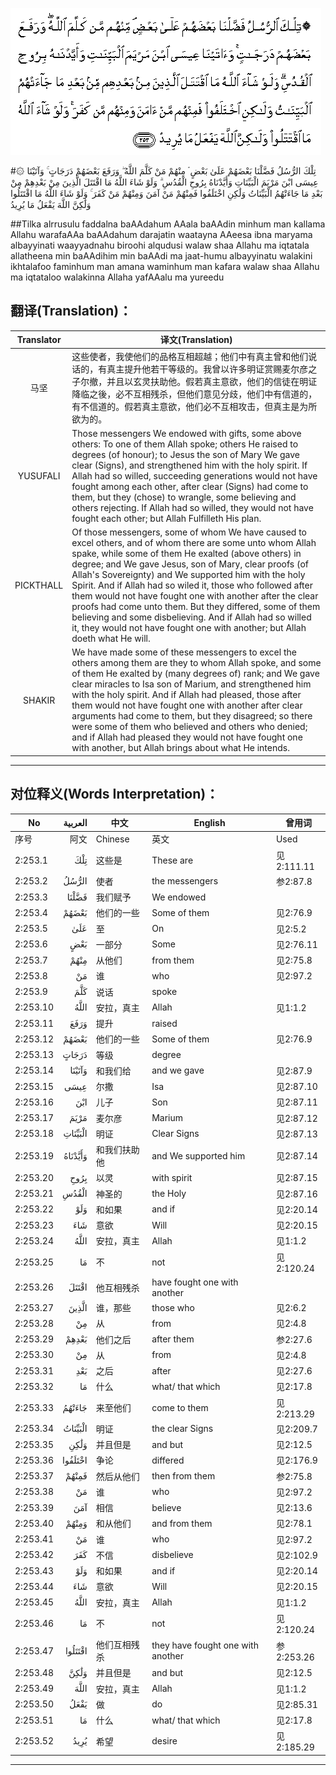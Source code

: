 ![002:253](images/002_253.gif)

#۞ تِلْكَ الرُّسُلُ فَضَّلْنَا بَعْضَهُمْ عَلَىٰ بَعْضٍ ۘ مِنْهُمْ مَنْ كَلَّمَ اللَّهُ ۖ وَرَفَعَ بَعْضَهُمْ دَرَجَاتٍ ۚ وَآتَيْنَا عِيسَى ابْنَ مَرْيَمَ الْبَيِّنَاتِ وَأَيَّدْنَاهُ بِرُوحِ الْقُدُسِ ۗ وَلَوْ شَاءَ اللَّهُ مَا اقْتَتَلَ الَّذِينَ مِنْ بَعْدِهِمْ مِنْ بَعْدِ مَا جَاءَتْهُمُ الْبَيِّنَاتُ وَلَٰكِنِ اخْتَلَفُوا فَمِنْهُمْ مَنْ آمَنَ وَمِنْهُمْ مَنْ كَفَرَ ۚ وَلَوْ شَاءَ اللَّهُ مَا اقْتَتَلُوا وَلَٰكِنَّ اللَّهَ يَفْعَلُ مَا يُرِيدُ 

##Tilka alrrusulu faddalna baAAdahum AAala baAAdin minhum man kallama Allahu warafaAAa baAAdahum darajatin waatayna AAeesa ibna maryama albayyinati waayyadnahu biroohi alqudusi walaw shaa Allahu ma iqtatala allatheena min baAAdihim min baAAdi ma jaat-humu albayyinatu walakini ikhtalafoo faminhum man amana waminhum man kafara walaw shaa Allahu ma iqtataloo walakinna Allaha yafAAalu ma yureedu 

## 翻译(Translation)：

| Translator | 译文(Translation)                                            |
| :--------: | ------------------------------------------------------------ |
|    马坚    | 这些使者，我使他们的品格互相超越；他们中有真主曾和他们说话的，有真主提升他若干等级的。我曾以许多明证赏赐麦尔彦之子尔撤，并且以玄灵扶助他。假若真主意欲，他们的信徒在明证降临之後，必不互相残杀，但他们意见分歧，他们中有信道的，有不信道的。假若真主意欲，他们必不互相攻击，但真主是为所欲为的。 |
|  YUSUFALI  | Those messengers We endowed with gifts, some above others: To one of them Allah spoke; others He raised to degrees (of honour); to Jesus the son of Mary We gave clear (Signs), and strengthened him with the holy spirit. If Allah had so willed, succeeding generations would not have fought among each other, after clear (Signs) had come to them, but they (chose) to wrangle, some believing and others rejecting. If Allah had so willed, they would not have fought each other; but Allah Fulfilleth His plan. |
| PICKTHALL  | Of those messengers, some of whom We have caused to excel others, and of whom there are some unto whom Allah spake, while some of them He exalted (above others) in degree; and We gave Jesus, son of Mary, clear proofs (of Allah's Sovereignty) and We supported him with the holy Spirit. And if Allah had so wiled it, those who followed after them would not have fought one with another after the clear proofs had come unto them. But they differed, some of them believing and some disbelieving. And if Allah had so willed it, they would not have fought one with another; but Allah doeth what He will. |
|   SHAKIR   | We have made some of these messengers to excel the others among them are they to whom Allah spoke, and some of them He exalted by (many degrees of) rank; and We gave clear miracles to Isa son of Marium, and strengthened him with the holy spirit. And if Allah had pleased, those after them would not have fought one with another after clear arguments had come to them, but they disagreed; so there were some of them who believed and others who denied; and if Allah had pleased they would not have fought one with another, but Allah brings about what He intends. |

---

## 对位释义(Words Interpretation)：

| No   | العربية | 中文    | English | 曾用词 |
| ---- | ------: | ------- | ------- | ------ |
| 序号 |    阿文 | Chinese | 英文    | Used   |
| 2:253.1  | تِلْكَ     | 这些是       | These are                         | 见2:111.11 |
| 2:253.2  | الرُّسُلُ   | 使者         | the messengers                    | 参2:87.8   |
| 2:253.3  | فَضَّلْنَا   | 我们赋予     | We endowed                        |            |
| 2:253.4  | بَعْضَهُمْ   | 他们的一些   | Some of them                      | 见2:76.9   |
| 2:253.5  | عَلَىٰ     | 至           | On                                | 见2:5.2    |
| 2:253.6  | بَعْضٍ     | 一部分       | Some                              | 见2:76.11  |
| 2:253.7  | مِنْهُمْ    | 从他们       | from them                         | 见2:75.8   |
| 2:253.8  | مَنْ      | 谁           | who                               | 见2:97.2   |
| 2:253.9  | كَلَّمَ     | 说话         | spoke                             |            |
| 2:253.10 | اللَّهُ    | 安拉，真主   | Allah                             | 见1:1.2    |
| 2:253.11 | وَرَفَعَ    | 提升         | raised                            |            |
| 2:253.12 | بَعْضَهُمْ   | 他们的一些   | Some of them                      | 见2:76.9   |
| 2:253.13 | دَرَجَاتٍ   | 等级         | degree                            |            |
| 2:253.14 | وَآتَيْنَا  | 和我们给     | and we gave                       | 见2:87.9   |
| 2:253.15 | عِيسَى    | 尔撒         | Isa                               | 见2:87.10  |
| 2:253.16 | ابْنَ     | 儿子         | Son                               | 见2:87.11  |
| 2:253.17 | مَرْيَمَ    | 麦尔彦       | Marium                            | 见2:87.12  |
| 2:253.18 | الْبَيِّنَاتِ | 明证         | Clear Signs                       | 见2:87.13  |
| 2:253.19 | وَأَيَّدْنَاهُ | 和我们扶助他 | and We supported him              | 见2:87.14  |
| 2:253.20 | بِرُوحِ    | 以灵         | with spirit                       | 见2:87.15  |
| 2:253.21 | الْقُدُسِ   | 神圣的       | the Holy                          | 见2:87.16  |
| 2:253.22 | وَلَوْ     | 和如果       | and if                            | 见2:20.14  |
| 2:253.23 | شَاءَ     | 意欲         | Will                              | 见2:20.15  |
| 2:253.24 | اللَّهُ    | 安拉，真主   | Allah                             | 见1:1.2    |
| 2:253.25 | مَا      | 不           | not                               | 见2:120.24 |
| 2:253.26 | اقْتَتَلَ   | 他互相残杀   | have fought one with another      |            |
| 2:253.27 | الَّذِينَ   | 谁，那些     | those who                         | 见2:6.2    |
| 2:253.28 | مِنْ      | 从           | from                              | 见2:4.8    |
| 2:253.29 | بَعْدِهِمْ   | 他们之后     | after them                        | 参2:27.6   |
| 2:253.30 | مِنْ      | 从           | from                              | 见2:4.8    |
| 2:253.31 | بَعْدِ     | 之后         | after                             | 见2:27.6   |
| 2:253.32 | مَا      | 什么         | what/ that which                  | 见2:17.8   |
| 2:253.33 | جَاءَتْهُمُ  | 来至他们     | come to them                      | 见2:213.29 |
| 2:253.34 | الْبَيِّنَاتُ | 明证         | the clear Signs                   | 见2:209.7  |
| 2:253.35 | وَلَٰكِنِ    | 并且但是     | and but                           | 见2:12.5   |
| 2:253.36 | اخْتَلَفُوا | 争论         | differed                          | 见2:176.9  |
| 2:253.37 | فَمِنْهُمْ   | 然后从他们   | then from them                    | 参2:75.8   |
| 2:253.38 | مَنْ      | 谁           | who                               | 见2:97.2   |
| 2:253.39 | آمَنَ     | 相信         | believe                           | 见2:13.6   |
| 2:253.40 | وَمِنْهُمْ   | 和从他们     | and from them                     | 见2:78.1   |
| 2:253.41 | مَنْ      | 谁           | who                               | 见2:97.2   |
| 2:253.42 | كَفَرَ     | 不信         | disbelieve                        | 见2:102.9  |
| 2:253.43 | وَلَوْ     | 和如果       | and if                            | 见2:20.14  |
| 2:253.44 | شَاءَ     | 意欲         | Will                              | 见2:20.15  |
| 2:253.45 | اللَّهُ    | 安拉，真主   | Allah                             | 见1:1.2    |
| 2:253.46 | مَا      | 不           | not                               | 见2:120.24 |
| 2:253.47 | اقْتَتَلُوا | 他们互相残杀 | they have fought one with another | 参2:253.26 |
| 2:253.48 | وَلَٰكِنَّ    | 并且但是     | and but                           | 见2:12.5   |
| 2:253.49 | اللَّهَ    | 安拉，真主   | Allah                             | 见1:1.2    |
| 2:253.50 | يَفْعَلُ    | 做           | do                                | 见2:85.31  |
| 2:253.51 | مَا      | 什么         | what/ that which                  | 见2:17.8   |
| 2:253.52 | يُرِيدُ    | 希望         | desire                            | 见2:185.29 |

---
